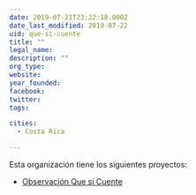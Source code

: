 ```yaml
---
date: 2019-07-21T23:22:18.000Z
date_last_modified: 2019-07-22
uid: que-si-cuente
title: ""
legal_name: 
description: ""
org_type: 
website: 
year_founded: 
facebook: 
twitter: 
tags:

cities: 
  - Costa Rica

---
```


Esta organización tiene los siguientes proyectos:

- [Observación Que sí Cuente](/i/que-si-cuente.html)
